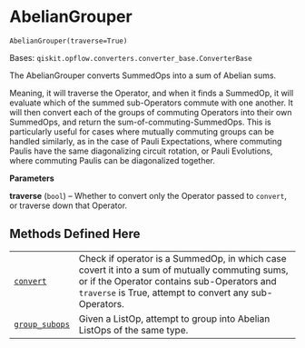 # AbelianGrouper

`AbelianGrouper(traverse=True)`

Bases: `qiskit.opflow.converters.converter_base.ConverterBase`

The AbelianGrouper converts SummedOps into a sum of Abelian sums.

Meaning, it will traverse the Operator, and when it finds a SummedOp, it will evaluate which of the summed sub-Operators commute with one another. It will then convert each of the groups of commuting Operators into their own SummedOps, and return the sum-of-commuting-SummedOps. This is particularly useful for cases where mutually commuting groups can be handled similarly, as in the case of Pauli Expectations, where commuting Paulis have the same diagonalizing circuit rotation, or Pauli Evolutions, where commuting Paulis can be diagonalized together.

**Parameters**

**traverse** (`bool`) – Whether to convert only the Operator passed to `convert`, or traverse down that Operator.

## Methods Defined Here

|                                                                                                                                                                                    |                                                                                                                                                                                                         |
| ---------------------------------------------------------------------------------------------------------------------------------------------------------------------------------- | ------------------------------------------------------------------------------------------------------------------------------------------------------------------------------------------------------- |
| [`convert`](qiskit.opflow.converters.AbelianGrouper.convert#qiskit.opflow.converters.AbelianGrouper.convert "qiskit.opflow.converters.AbelianGrouper.convert")                     | Check if operator is a SummedOp, in which case covert it into a sum of mutually commuting sums, or if the Operator contains sub-Operators and `traverse` is True, attempt to convert any sub-Operators. |
| [`group_subops`](qiskit.opflow.converters.AbelianGrouper.group_subops#qiskit.opflow.converters.AbelianGrouper.group_subops "qiskit.opflow.converters.AbelianGrouper.group_subops") | Given a ListOp, attempt to group into Abelian ListOps of the same type.                                                                                                                                 |

